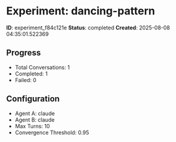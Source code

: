 # Experiment: dancing-pattern

**ID**: experiment_f84c121e
**Status**: completed
**Created**: 2025-08-08 04:35:01.522369

## Progress

- Total Conversations: 1
- Completed: 1
- Failed: 0

## Configuration

- Agent A: claude
- Agent B: claude
- Max Turns: 10
- Convergence Threshold: 0.95
